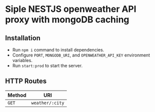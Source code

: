 # Siple NESTJS openweather API proxy with mongoDB caching

## Installation

- Run `npm i` command to install dependencies.
- Configure `PORT`, `MONGODB_URI`, and `OPENWEATHER_API_KEY` environment variables.
- Run `start:prod` to start the server.

## HTTP Routes

| Method | URI             |
| ------ | --------------- |
| `GET`  | `weather/:city` |
